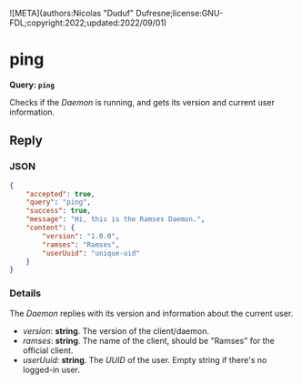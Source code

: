 ![META](authors:Nicolas "Duduf" Dufresne;license:GNU-FDL;copyright:2022;updated:2022/09/01)

# ping

**Query: `ping`**

Checks if the *Daemon* is running, and gets its version and current user information.

## Reply

### JSON

```json
{
    "accepted": true,
    "query": "ping",
    "success": true,
    "message": "Hi, this is the Ramses Daemon.",
    "content": {
        "version": "1.0.0",
        "ramses": "Ramses",
        "userUuid": "unique-uid"
    }
}
```

### Details

The *Daemon* replies with its version and information about the current user.

- *version*: **string**. The version of the client/daemon.
- *ramses*: **string**. The name of the client, should be "Ramses" for the official client.
- *userUuid*: **string**. The *UUID* of the user. Empty string if there's no logged-in user.
